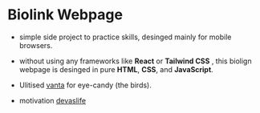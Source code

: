 # Biolink Webpage

- simple side project to practice skills, desinged mainly for mobile browsers.

- without using any frameworks like __React__ or __Tailwind CSS__ , this biolign webpage is desinged in pure __HTML__, __CSS__, and __JavaScript__.

- Ulitised [vanta](https://www.vantajs.com/) for eye-candy (the birds).

- motivation [devaslife](https://www.youtube.com/@devaslife)
